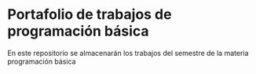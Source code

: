 # Portafolio de trabajos de programación básica 
En este repositorio se almacenarán los trabajos del semestre de la materia programación básica
